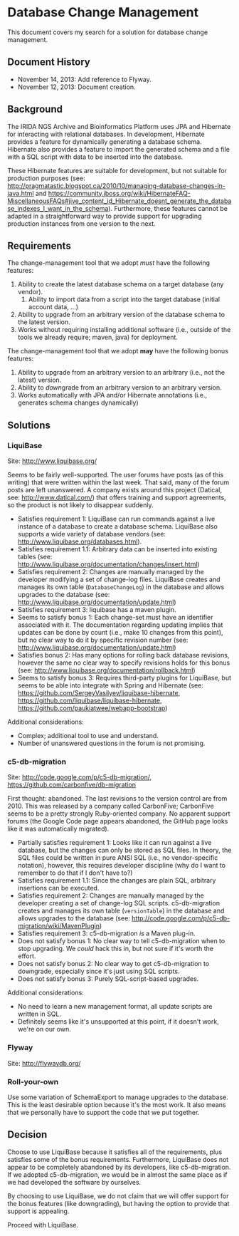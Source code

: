 Database Change Management
==========================

This document covers my search for a solution for database change management.

Document History
----------------
* November 14, 2013: Add reference to Flyway.
* November 12, 2013: Document creation.

Background
----------
The IRIDA NGS Archive and Bioinformatics Platform uses JPA and Hibernate for interacting with relational databases. In development, Hibernate provides a feature for dynamically generating a database schema. Hibernate also provides a feature to import the generated schema and a file with a SQL script with data to be inserted into the database.

These Hibernate features are suitable for development, but not suitable for production purposes (see: http://pragmatastic.blogspot.ca/2010/10/managing-database-changes-in-java.html and https://community.jboss.org/wiki/HibernateFAQ-MiscellaneousFAQs#jive_content_id_Hibernate_doesnt_generate_the_database_indexes_I_want_in_the_schema). Furthermore, these features cannot be adapted in a straightforward way to provide support for upgrading production instances from one version to the next.

Requirements
------------
The change-management tool that we adopt _must_ have the following features:

1. Ability to create the latest database schema on a target database (any vendor).
    1. Ability to import data from a script into the target database (initial account data, ...)
2. Ability to upgrade from an arbitrary version of the database schema to the latest version. 
3. Works without requiring installing additional software (i.e., outside of the tools we already require; maven, java) for deployment.

The change-management tool that we adopt **may** have the following bonus features:

1. Ability to upgrade from an arbitrary version to an arbitrary (i.e., not the latest) version.
2. Ability to *down*grade from an arbitrary version to an arbitrary version.
3. Works automatically with JPA and/or Hibernate annotations (i.e., generates schema changes dynamically)

Solutions
---------

### LiquiBase
Site: http://www.liquibase.org/

Seems to be fairly well-supported. The user forums have posts (as of this writing) that were written within the last week. That said, many of the forum posts are left unanswered. A company exists around this project (Datical, see: http://www.datical.com/) that offers training and support agreements, so the product is not likely to disappear suddenly.

* Satisfies requirement 1: LiquiBase can run commands against a live instance of a database to create a database schema. LiquiBase also supports a wide variety of database vendors (see: http://www.liquibase.org/databases.html).
* Satisfies requirement 1.1: Arbitrary data can be inserted into existing tables (see: http://www.liquibase.org/documentation/changes/insert.html)
* Satisfies requirement 2: Changes are manually managed by the developer modifying a set of change-log files. LiquiBase creates and manages its own table (`DatabaseChangeLog`) in the database and allows upgrades to the database (see: http://www.liquibase.org/documentation/update.html)
* Satisfies requirement 3: liquibase has a maven plugin.
* Seems to satisfy bonus 1: Each change-set must have an identifier associated with it. The documentation regarding updating implies that updates can be done by count (i.e., make 10 changes from this point), but no clear way to do it by specific revision number (see: http://www.liquibase.org/documentation/update.html)
* Satisfies bonus 2: Has many options for rolling back database revisions, however the same no clear way to specify revisions holds for this bonus (see: http://www.liquibase.org/documentation/rollback.html)
* Seems to satisfy bonus 3: Requires third-party plugins for LiquiBase, but seems to be able into integrate with Spring and Hibernate (see: https://github.com/SergeyVasilyev/liquibase-hibernate, https://github.com/liquibase/liquibase-hibernate, https://github.com/paukiatwee/webapp-bootstrap)

Additional considerations:

* Complex; additional tool to use and understand.
* Number of unanswered questions in the forum is not promising.


### c5-db-migration
Site: http://code.google.com/p/c5-db-migration/, https://github.com/carbonfive/db-migration

First thought: abandoned. The last revisions to the version control are from 2010. This was released by a company called CarbonFive; CarbonFive seems to be a pretty strongly Ruby-oriented company. No apparent support forums (the Google Code page appears abandoned, the GitHub page looks like it was automatically migrated).

* Partially satisfies requirement 1: Looks like it can run against a live database, but the changes can only be stored as SQL files. In theory, the SQL files could be written in pure ANSI SQL (i.e., no vendor-specific notation), however, this requires developer discipline (why do I want to remember to do that if I don't have to?)
* Satisfies requirement 1.1: Since the changes are plain SQL, arbitrary insertions can be executed.
* Satisfies requirement 2: Changes are manually managed by the developer creating a set of change-log SQL scripts. c5-db-migration creates and manages its own table (`versionTable`) in the database and allows upgrades to the database (see: http://code.google.com/p/c5-db-migration/wiki/MavenPlugin)
* Satisfies requirement 3: c5-db-migration *is* a Maven plug-in.
* Does not satisfy bonus 1: No clear way to tell c5-db-migration when to stop upgrading. We *could* hack this in, but not sure if it's worth the effort.
* Does not satisfy bonus 2: No clear way to get c5-db-migration to downgrade, especially since it's just using SQL scripts.
* Does not satisfy bonus 3: Purely SQL-script-based upgrades.

Additional considerations:

* No need to learn a new management format, all update scripts are written in SQL.
* Definitely seems like it's unsupported at this point, if it doesn't work, we're on our own.

### Flyway
Site: http://flywaydb.org/

### Roll-your-own
Use some variation of SchemaExport to manage upgrades to the database. This is the least desirable option because it's the most work. It also means that we personally have to support the code that we put together.

Decision
--------
Choose to use LiquiBase because it satisfies all of the requirements, plus satisfies some of the bonus requirements. Furthermore, LiquiBase does not appear to be completely abandoned by its developers, like c5-db-migration. If we adopted c5-db-migration, we would be in almost the same place as if we had developed the software by ourselves.

By choosing to use LiquiBase, we do not claim that we will offer support for the bonus features (like downgrading), but having the option to provide that support is appealing.

Proceed with LiquiBase.
